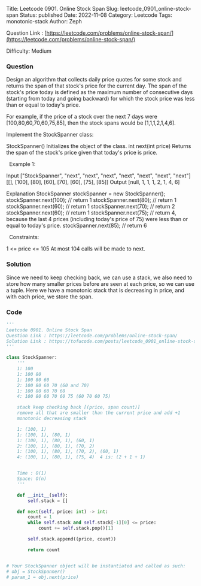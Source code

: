 Title: Leetcode 0901. Online Stock Span
Slug: leetcode_0901_online-stock-span
Status: published
Date: 2022-11-08
Category: Leetcode
Tags: monotonic-stack
Author: Zeph

Question Link : [https://leetcode.com/problems/online-stock-span/](https://leetcode.com/problems/online-stock-span/)

Difficulty: Medium

### Question
Design an algorithm that collects daily price quotes for some stock and returns the span of that stock's price for the current day.
The span of the stock's price today is defined as the maximum number of consecutive days (starting from today and going backward) for which the stock price was less than or equal to today's price.

For example, if the price of a stock over the next 7 days were [100,80,60,70,60,75,85], then the stock spans would be [1,1,1,2,1,4,6].

Implement the StockSpanner class:

StockSpanner() Initializes the object of the class.
int next(int price) Returns the span of the stock's price given that today's price is price.

 
Example 1:

Input
["StockSpanner", "next", "next", "next", "next", "next", "next", "next"]
[[], [100], [80], [60], [70], [60], [75], [85]]
Output
[null, 1, 1, 1, 2, 1, 4, 6]

Explanation
StockSpanner stockSpanner = new StockSpanner();
stockSpanner.next(100); // return 1
stockSpanner.next(80);  // return 1
stockSpanner.next(60);  // return 1
stockSpanner.next(70);  // return 2
stockSpanner.next(60);  // return 1
stockSpanner.next(75);  // return 4, because the last 4 prices (including today's price of 75) were less than or equal to today's price.
stockSpanner.next(85);  // return 6

 
Constraints:

1 <= price <= 105
At most 104 calls will be made to next.

### Solution

Since we need to keep checking back, we can use a stack, we also need to store how many smaller prices before are seen at each price, so we can use a tuple. Here we have a monotonic stack that is decreasing in price, and with each price, we store the span.

### Code
```python
'''
Leetcode 0901. Online Stock Span
Question Link : https://leetcode.com/problems/online-stock-span/
Solution Link : https://tofucode.com/posts/leetcode_0901_online-stock-span.html
'''

class StockSpanner:
    '''
    1: 100
    1: 100 80
    1: 100 80 60
    2: 100 80 60 70 (60 and 70)
    1: 100 80 60 70 60
    4: 100 80 60 70 60 75 (60 70 60 75)

    stack keep checking back [(price, span count)]
    remove all that are smaller than the current price and add +1
    monotonic decreasing stack

    1: (100, 1)
    1: (100, 1), (80, 1)
    1: (100, 1), (80, 1), (60, 1)
    2: (100, 1), (80, 1), (70, 2)
    1: (100, 1), (80, 1), (70, 2), (60, 1)
    4: (100, 1), (80, 1), (75, 4)  4 is: (2 + 1 + 1)


    Time : O(1)
    Space: O(n)
    '''

    def __init__(self):
        self.stack = []

    def next(self, price: int) -> int:
        count = 1
        while self.stack and self.stack[-1][0] <= price:
            count += self.stack.pop()[1]

        self.stack.append((price, count))

        return count


# Your StockSpanner object will be instantiated and called as such:
# obj = StockSpanner()
# param_1 = obj.next(price)
```

